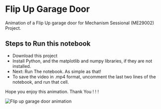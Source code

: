 # Flip Up Garage Door

Animation of a Flip Up garage door for Mechanism Sessional (ME29002) Project.

## Steps to Run this notebook

* Download this project
* Install Python, and the matplotlib and numpy libraries, if they are not installed.
* Next: Run The notebook. As simple as that!
* To save the video in .mp4 format, uncomment the last two lines of the notebook, and run that cell.

Hope you enjoy this animation. Thank You ! ! !

![Flip up garage door animation](animation.gif)
